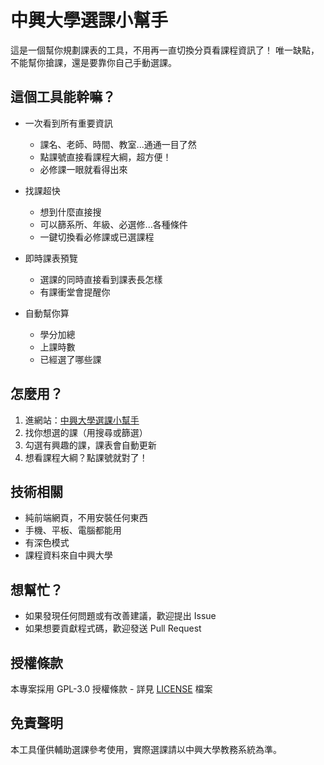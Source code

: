 # 中興大學選課小幫手

這是一個幫你規劃課表的工具，不用再一直切換分頁看課程資訊了！
唯一缺點，不能幫你搶課，還是要靠你自己手動選課。

## 這個工具能幹嘛？

- 一次看到所有重要資訊
  - 課名、老師、時間、教室...通通一目了然
  - 點課號直接看課程大綱，超方便！
  - 必修課一眼就看得出來

- 找課超快
  - 想到什麼直接搜
  - 可以篩系所、年級、必選修...各種條件
  - 一鍵切換看必修課或已選課程

- 即時課表預覽
  - 選課的同時直接看到課表長怎樣
  - 有課衝堂會提醒你

- 自動幫你算
  - 學分加總
  - 上課時數
  - 已經選了哪些課

## 怎麼用？

1. 進網站：[中興大學選課小幫手](https://github.com/EricYang801/NCHU_Course_Helper)
2. 找你想選的課（用搜尋或篩選）
3. 勾選有興趣的課，課表會自動更新
4. 想看課程大綱？點課號就對了！

## 技術相關

- 純前端網頁，不用安裝任何東西
- 手機、平板、電腦都能用
- 有深色模式
- 課程資料來自中興大學

## 想幫忙？

- 如果發現任何問題或有改善建議，歡迎提出 Issue
- 如果想要貢獻程式碼，歡迎發送 Pull Request

## 授權條款

本專案採用 GPL-3.0 授權條款 - 詳見 [LICENSE](LICENSE) 檔案

## 免責聲明

本工具僅供輔助選課參考使用，實際選課請以中興大學教務系統為準。

